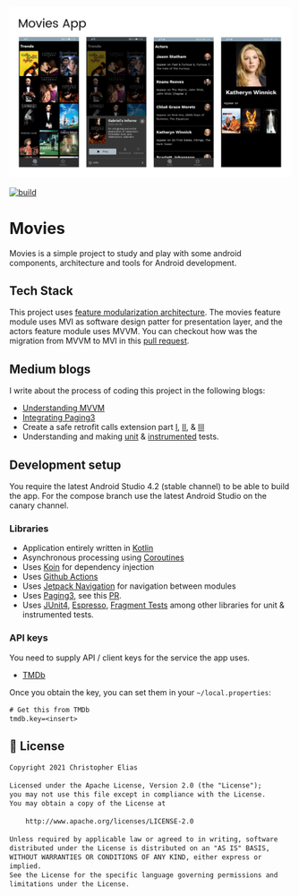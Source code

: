 ![GitHub Cards Preview](https://github.com/ChristopherME/movies-android/blob/master/art/movies_app.jpg)

[![build](https://github.com/ChristopherME/movies-android/workflows/Test%20and%20build/badge.svg)](https://github.com/ChristopherME/movies-android/actions?branch=master)

# Movies

Movies is a simple project to study and play with some android components, architecture and tools for Android development.

## Tech Stack

This project uses [feature modularization architecture](https://proandroiddev.com/intro-to-app-modularization-42411e4c421e).
The movies feature module uses MVI as software design patter for presentation layer, and the actors feature module uses MVVM.
You can checkout how was the migration from MVVM to MVI in this [pull request](https://github.com/ChristopherME/movies-android/pull/19).

## Medium blogs

I write about the process of coding this project in the following blogs:
 - [Understanding MVVM](https://christopher-elias.medium.com/understanding-mvvm-pattern-for-android-in-2021-98b155b37b54)
 - [Integrating Paging3](https://christopher-elias.medium.com/pagination-in-android-with-paging-3-retrofit-and-kotlin-flow-2c2454ff776e)
 - Create a safe retrofit calls extension part [I](https://christopher-elias.medium.com/safe-retrofit-calls-extension-with-kotlin-coroutines-for-android-in-2021-part-i-d47e9e2962ad), [II](https://christopher-elias.medium.com/safe-retrofit-calls-extension-with-kotlin-coroutines-for-android-in-2021-part-ii-fd55842951cf), & [III](https://christopher-elias.medium.com/safe-retrofit-calls-extension-with-kotlin-coroutines-for-android-in-2021-part-iii-583249b0e86b)
 - Understanding and making [unit](https://christopher-elias.medium.com/understanding-unit-tests-for-android-in-2021-71984f370240) & [instrumented](https://christopher-elias.medium.com/easy-instrumented-tests-ui-tests-for-android-in-2021-2e28134ff309) tests.

## Development setup

You require the latest Android Studio 4.2 (stable channel) to be able to build the app.
For the compose branch use the latest Android Studio on the canary channel.

### Libraries

- Application entirely written in [Kotlin](https://kotlinlang.org)
- Asynchronous processing using [Coroutines](https://kotlin.github.io/kotlinx.coroutines/)
- Uses [Koin](https://github.com/InsertKoinIO/koin) for dependency injection
- Uses [Github Actions](https://docs.github.com/en/actions/learn-github-actions)
- Uses [Jetpack Navigation](https://developer.android.com/guide/navigation) for navigation between modules
- Uses [Paging3](https://developer.android.com/topic/libraries/architecture/paging/v3-overview), see this [PR](https://github.com/ChristopherME/movies-android/pull/17).
- Uses [JUnit4](https://developer.android.com/training/testing/junit-rules), [Espresso](https://developer.android.com/training/testing/espresso), [Fragment Tests](https://developer.android.com/guide/fragments/test) among other libraries for unit & instrumented tests.

### API keys

You need to supply API / client keys for the service the app uses.

- [TMDb](https://developers.themoviedb.org)

Once you obtain the key, you can set them in your `~/local.properties`:

```
# Get this from TMDb
tmdb.key=<insert>
```

## 📃 License

```
Copyright 2021 Christopher Elias

Licensed under the Apache License, Version 2.0 (the "License");
you may not use this file except in compliance with the License.
You may obtain a copy of the License at

    http://www.apache.org/licenses/LICENSE-2.0

Unless required by applicable law or agreed to in writing, software
distributed under the License is distributed on an "AS IS" BASIS,
WITHOUT WARRANTIES OR CONDITIONS OF ANY KIND, either express or implied.
See the License for the specific language governing permissions and
limitations under the License.
```
